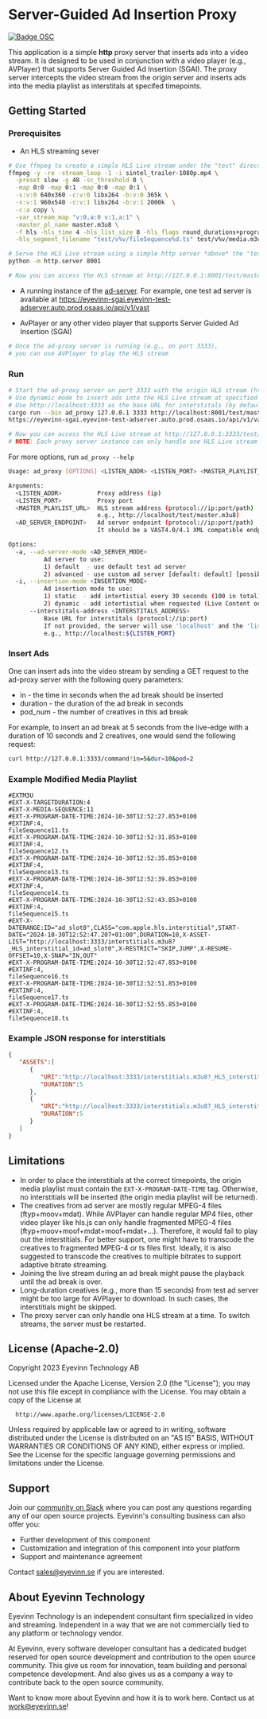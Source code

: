 # Server-Guided Ad Insertion Proxy

[![Badge OSC](https://img.shields.io/badge/Evaluate-24243B?style=for-the-badge&logo=data:image/svg+xml;base64,PHN2ZyB3aWR0aD0iMjQiIGhlaWdodD0iMjQiIHZpZXdCb3g9IjAgMCAyNCAyNCIgZmlsbD0ibm9uZSIgeG1sbnM9Imh0dHA6Ly93d3cudzMub3JnLzIwMDAvc3ZnIj4KPGNpcmNsZSBjeD0iMTIiIGN5PSIxMiIgcj0iMTIiIGZpbGw9InVybCgjcGFpbnQwX2xpbmVhcl8yODIxXzMxNjcyKSIvPgo8Y2lyY2xlIGN4PSIxMiIgY3k9IjEyIiByPSI3IiBzdHJva2U9ImJsYWNrIiBzdHJva2Utd2lkdGg9IjIiLz4KPGRlZnM%2BCjxsaW5lYXJHcmFkaWVudCBpZD0icGFpbnQwX2xpbmVhcl8yODIxXzMxNjcyIiB4MT0iMTIiIHkxPSIwIiB4Mj0iMTIiIHkyPSIyNCIgZ3JhZGllbnRVbml0cz0idXNlclNwYWNlT25Vc2UiPgo8c3RvcCBzdG9wLWNvbG9yPSIjQzE4M0ZGIi8%2BCjxzdG9wIG9mZnNldD0iMSIgc3RvcC1jb2xvcj0iIzREQzlGRiIvPgo8L2xpbmVhckdyYWRpZW50Pgo8L2RlZnM%2BCjwvc3ZnPgo%3D)](https://app.osaas.io/browse/eyevinn-sgai-ad-proxy)

This application is a simple **http** proxy server that inserts ads into a video stream. It is designed to be used in conjunction with a video player (e.g., AVPlayer) that supports Server Guided Ad Insertion (SGAI). The proxy server intercepts the video stream from the origin server and inserts ads into the media playlist as interstitals at specifed timepoints.

## Getting Started

### Prerequisites

* An HLS streaming sever

```bash
# Use ffmpeg to create a simple HLS Live stream under the "test" directory
ffmpeg -y -re -stream_loop -1 -i sintel_trailer-1080p.mp4 \
  -preset slow -g 48 -sc_threshold 0 \
  -map 0:0 -map 0:1 -map 0:0 -map 0:1 \
  -s:v:0 640x360 -c:v:0 libx264 -b:v:0 365k \
  -s:v:1 960x540 -c:v:1 libx264 -b:v:1 2000k  \
  -c:a copy \
  -var_stream_map "v:0,a:0 v:1,a:1" \
  -master_pl_name master.m3u8 \
  -f hls -hls_time 4 -hls_list_size 8 -hls_flags round_durations+program_date_time+delete_segments \
  -hls_segment_filename "test/v%v/fileSequence%d.ts" test/v%v/media.m3u8

# Serve the HLS Live stream using a simple http server *above* the "test" directory
python -m http.server 8001

# Now you can access the HLS stream at http://127.0.0.1:8001/test/master.m3u8
```

* A running instance of the [ad-server](https://github.com/Eyevinn/test-adserver).
For example, one test ad server is available at <https://eyevinn-sgai.eyevinn-test-adserver.auto.prod.osaas.io/api/v1/vast>

* AvPlayer or any other video player that supports Server Guided Ad Insertion (SGAI)

```bash
# Once the ad-proxy server is running (e.g., on port 3333), 
# you can use AVPlayer to play the HLS stream
```

### Run

```bash
# Start the ad-proxy server on port 3333 with the origin HLS stream (http://localhost:8001/loop/master.m3u8) and test ad server
# Use dynamic mode to insert ads into the HLS Live stream at specified timepoints
# Use http://localhost:3333 as the base URL for interstitals (by default)
cargo run --bin ad_proxy 127.0.0.1 3333 http://localhost:8001/test/master.m3u8 \
https://eyevinn-sgai.eyevinn-test-adserver.auto.prod.osaas.io/api/v1/vast -i dynamic

# Now you can access the HLS Live stream at http://127.0.0.1:3333/test/master.m3u8
# NOTE: Each proxy server instance can only handle one HLS Live stream at a time and restart is required to switch streams
```

For more options, run `ad_proxy --help`

```bash
Usage: ad_proxy [OPTIONS] <LISTEN_ADDR> <LISTEN_PORT> <MASTER_PLAYLIST_URL> <AD_SERVER_ENDPOINT>

Arguments:
  <LISTEN_ADDR>          Proxy address (ip)
  <LISTEN_PORT>          Proxy port
  <MASTER_PLAYLIST_URL>  HLS stream address (protocol://ip:port/path)
                         e.g., http://localhost/test/master.m3u8)
  <AD_SERVER_ENDPOINT>   Ad server endpoint (protocol://ip:port/path)
                         It should be a VAST4.0/4.1 XML compatible endpoint

Options:
  -a, --ad-server-mode <AD_SERVER_MODE>
          Ad server to use:
          1) default  - use default test ad server
          2) advanced - use custom ad server [default: default] [possible values: default, advanced]
  -i, --insertion-mode <INSERTION_MODE>
          Ad insertion mode to use:
          1) static  - add intertistial every 30 seconds (100 in total).
          2) dynamic - add intertistial when requested (Live Content only). [default: static] [possible values: static, dynamic]
      --interstitals-address <INTERSTITALS_ADDRESS>
          Base URL for interstitals (protocol://ip:port)
          If not provided, the server will use 'localhost' and the 'listen port' as the base URL
          e.g., http://localhost:${LISTEN_PORT}
```

### Insert Ads

One can insert ads into the video stream by sending a GET request to the ad-proxy server with the following query parameters:

* in - the time in seconds when the ad break should be inserted
* duration - the duration of the ad break in seconds
* pod_num - the number of creatives in this ad break

For example, to insert an ad break at 5 seconds from the live-edge with a duration of 10 seconds and 2 creatives, one would send the following request:

```bash
curl http://127.0.0.1:3333/command?in=5&dur=10&pod=2
```

### Example Modified Media Playlist

```m3u8
#EXTM3U
#EXT-X-TARGETDURATION:4
#EXT-X-MEDIA-SEQUENCE:11
#EXT-X-PROGRAM-DATE-TIME:2024-10-30T12:52:27.853+0100
#EXTINF:4,
fileSequence11.ts
#EXT-X-PROGRAM-DATE-TIME:2024-10-30T12:52:31.853+0100
#EXTINF:4,
fileSequence12.ts
#EXT-X-PROGRAM-DATE-TIME:2024-10-30T12:52:35.853+0100
#EXTINF:4,
fileSequence13.ts
#EXT-X-PROGRAM-DATE-TIME:2024-10-30T12:52:39.853+0100
#EXTINF:4,
fileSequence14.ts
#EXT-X-PROGRAM-DATE-TIME:2024-10-30T12:52:43.853+0100
#EXTINF:4,
fileSequence15.ts
#EXT-X-DATERANGE:ID="ad_slot0",CLASS="com.apple.hls.interstitial",START-DATE="2024-10-30T12:52:47.207+01:00",DURATION=10,X-ASSET-LIST="http://localhost:3333/interstitials.m3u8?_HLS_interstitial_id=ad_slot0",X-RESTRICT="SKIP,JUMP",X-RESUME-OFFSET=10,X-SNAP="IN,OUT"
#EXT-X-PROGRAM-DATE-TIME:2024-10-30T12:52:47.853+0100
#EXTINF:4,
fileSequence16.ts
#EXT-X-PROGRAM-DATE-TIME:2024-10-30T12:52:51.853+0100
#EXTINF:4,
fileSequence17.ts
#EXT-X-PROGRAM-DATE-TIME:2024-10-30T12:52:55.853+0100
#EXTINF:4,
fileSequence18.ts
```

### Example JSON response for interstitials

``` json
{
   "ASSETS":[
      {
         "URI":"http://localhost:3333/interstitials.m3u8?_HLS_interstitial_id=ad_slot0&_HLS_primary_id=40FE1829-438E-49B0-8B3A-A285DD4A8154&_HLS_start_offset=0&_HLS_follow_id=361434bf-05e7-4e17-83ca-690452e1cb33",
         "DURATION":5
      },
      {
         "URI":"http://localhost:3333/interstitials.m3u8?_HLS_interstitial_id=ad_slot0&_HLS_primary_id=40FE1829-438E-49B0-8B3A-A285DD4A8154&_HLS_start_offset=5&_HLS_follow_id=eb805a34-1d61-4217-9632-deab8790c30d",
         "DURATION":5
      }
   ]
}
```

## Limitations

* In order to place the interstitials at the correct timepoints, the origin media playlist must contain the `EXT-X-PROGRAM-DATE-TIME` tag. Otherwise, no interstitials will be inserted (the origin media playlist will be returned).
* The creatives from ad server are mostly regular MPEG-4 files (ftyp+moov+mdat). While AVPlayer can handle regular MP4 files, other video player like hls.js can only handle fragmented MPEG-4 files (ftyp+moov+moof+mdat+moof+mdat+…). Therefore, it would fail to play out the interstitials.
For better support, one might have to transcode the creatives to fragmented MPEG-4 or ts files first. Ideally, it is also suggested to transcode the creatives to multiple bitrates to support adaptive bitrate streaming.
* Joining the live stream during an ad break might pause the playback until the ad break is over.
* Long-duration creatives (e.g., more than 15 seconds) from test ad server might be too large for AVPlayer to download. In such cases, the interstitials might be skipped.
* The proxy server can only handle one HLS stream at a time. To switch streams, the server must be restarted.

## License (Apache-2.0)

Copyright 2023 Eyevinn Technology AB

Licensed under the Apache License, Version 2.0 (the "License");
you may not use this file except in compliance with the License.
You may obtain a copy of the License at

``` text
  http://www.apache.org/licenses/LICENSE-2.0
```

Unless required by applicable law or agreed to in writing, software
distributed under the License is distributed on an "AS IS" BASIS,
WITHOUT WARRANTIES OR CONDITIONS OF ANY KIND, either express or implied.
See the License for the specific language governing permissions and
limitations under the License.

## Support

Join our [community on Slack](http://slack.streamingtech.se) where you can post any questions regarding any of our open source projects. Eyevinn's consulting business can also offer you:

* Further development of this component
* Customization and integration of this component into your platform
* Support and maintenance agreement

Contact [sales@eyevinn.se](mailto:sales@eyevinn.se) if you are interested.

## About Eyevinn Technology

Eyevinn Technology is an independent consultant firm specialized in video and streaming. Independent in a way that we are not commercially tied to any platform or technology vendor.

At Eyevinn, every software developer consultant has a dedicated budget reserved for open source development and contribution to the open source community. This give us room for innovation, team building and personal competence development. And also gives us as a company a way to contribute back to the open source community.

Want to know more about Eyevinn and how it is to work here. Contact us at <work@eyevinn.se>!
